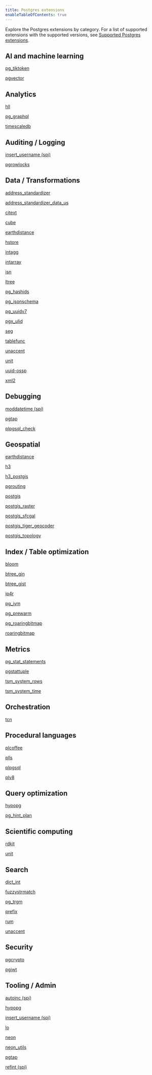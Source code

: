```yaml
---
title: Postgres extensions
enableTableOfContents: true
---
```


Explore the Postgres extensions by category. For a list of supported extensions with the supported versions, see [Supported Postgres extensions](/docs/extensions/pg-extensions).

## AI and machine learning

<DetailIconCards>

<a href="/docs/extensions/pg_tiktoken" description="Experimental extension for tokenization and text analysis within Postgres">pg_tiktoken</a>

<a href="/docs/extensions/pgvector" description="Supports efficient vector operations, beneficial in machine learning and similar applications.">pgvector</a>

</DetailIconCards>

## Analytics

<DetailIconCards>

<a href="https://github.com/citusdata/postgresql-hll" description="Implements HyperLogLog data structures in Postgres for efficient cardinality estimation with minimal memory">hll</a>

<a href="https://github.com/supabase/pg_graphql" description="Integrates GraphQL directly into Postgres, allowing for GraphQL queries to be executed alongside SQL">pg_graphql</a>

<a href="/docs/extensions/timescaledb" description="An extension for Postgres designed to enhance its capabilities as a time-series database.">timescaledb</a>

</DetailIconCards>

## Auditing / Logging

<DetailIconCards>

<a href="https://www.postgresql.org/docs/current/contrib-spi.html" description="Automatically inserts the current username into a specified column, facilitating auditing and tracking of changes">insert_username (spi)</a>

<a href="https://www.postgresql.org/docs/16/pgrowlocks.html" description="Provides a view that shows row locking information for tables, aiding in concurrency and deadlock debugging.">pgrowlocks</a>

</DetailIconCards>

## Data / Transformations

<DetailIconCards>

<a href="https://postgis.net/docs/Extras.html#Address_Standardizer" description="Normalizes and standardizes postal addresses within Postgres">address_standardizer</a>

<a href="https://postgis.net/docs/Extras.html#Address_Standardizer" description="Provides U.S. address standardization data for use with the address_standardizer extension">address_standardizer_data_us</a>

<a href="/docs/extensions/citext" description="Supports case-insensitive text data types, facilitating case-insensitive comparisons in Postgres">citext</a>

<a href="https://www.postgresql.org/docs/16/cube.html" description="Supports multidimensional cube data types for complex data structures in Postgres">cube</a>

<a href="https://www.postgresql.org/docs/16/earthdistance.html" description="Calculates great-circle distances on the surface of the Earth directly within Postgres">earthdistance</a>

<a href="/docs/extensions/hstore" description="Enables storage and manipulation of sets of key-value pairs within a single Postgres value">hstore</a>

<a href="https://www.postgresql.org/docs/16/intagg.html" description="Supports integer aggregation and provides additional aggregate functions for Postgres">intagg</a>

<a href="https://www.postgresql.org/docs/16/intarray.html" description="Offers functions and operators for manipulating and searching arrays of integers within Postgres">intarray</a>

<a href="https://www.postgresql.org/docs/16/isn.html" description="Implements data types for several International Standard Numbers (ISNs), including ISBNs and ISSNs, in Postgres">isn</a>

<a href="https://www.postgresql.org/docs/16/ltree.html" description="Supports data structures for representing labels of tree-like structures, enabling hierarchical data storage in Postgres">ltree</a>

<a href="https://github.com/iCyberon/pg_hashids" description="Enables the generation of short, unique hash ids from integers, useful for obfuscating internal ids">pg_hashids</a>

<a href="https://github.com/supabase/pg_jsonschema" description="Validates JSON documents against JSON Schema definitions directly in Postgres">pg_jsonschema</a>

<a href="https://github.com/fboulnois/pg_uuidv7" description="Implements the UUIDv7 standard in Postgres, providing globally unique identifiers with temporal ordering">pg_uuidv7</a>

<a href="https://github.com/pksunkara/pgx_ulid" description="Provides functions to generate and work with ULID (Universally Unique Lexicographically Sortable Identifiers) in Postgres.">pgx_ulid</a>

<a href="https://www.postgresql.org/docs/16/seg.html" description="Supports the storage and manipulation of line segments or floating-point ranges, useful for geometric and scientific applications.">seg</a>

<a href="https://www.postgresql.org/docs/16/tablefunc.html" description="Contains functions that return tables, including crosstab, which can pivot row data into columns dynamically.">tablefunc</a>

<a href="https://www.postgresql.org/docs/16/unaccent.html" description="A text search dictionary that removes accents from characters, simplifying text search in Postgres.">unaccent</a>

<a href="https://github.com/df7cb/postgresql-unit" description="Supports the storage, manipulation, and calculation of scientific units, enhancing Postgres capabilities for scientific data.">unit</a>

<a href="https://www.postgresql.org/docs/16/uuid-ossp.html" description="Provides functions to generate universally unique identifiers (UUIDs) in Postgres, supporting various UUID standards.">uuid-ossp</a>

<a href="https://www.postgresql.org/docs/current/xml2.html" description="Enables XML data manipulation and XPath queries directly within Postgres, facilitating XML data processing.">xml2</a>

</DetailIconCards>

## Debugging

<DetailIconCards>

<a href="https://www.postgresql.org/docs/current/contrib-spi.html" description="Automatically updates a timestamp column to the current timestamp whenever a row is modified in Postgres">moddatetime (spi)</a>

<a href="https://pgtap.org/documentation.html" description="A unit testing framework for Postgres, enabling sophisticated testing of database queries and functions.">pgtap</a>

<a href="https://pgxn.org/dist/plpgsql_check/" description="Provides a linter and debugger for PL/pgSQL code, helping identify errors and optimize PL/pgSQL functions.">plpgsql_check</a>

</DetailIconCards>

## Geospatial

<DetailIconCards>

<a href="https://www.postgresql.org/docs/16/earthdistance.html" description="Calculates great-circle distances on the surface of the Earth directly within Postgres">earthdistance</a>

<a href="https://github.com/zachasme/h3-pg/blob/main/docs/api.md" description="Integrates Uber's H3 spatial indexing system into Postgres, enhancing geospatial querying capabilities">h3</a>

<a href="https://github.com/zachasme/h3-pg/blob/main/docs/api.md" description="A PostGIS extension for H3, enabling advanced spatial analysis and indexing in conjunction with PostGIS">h3_postgis</a>

<a href="https://docs.pgrouting.org/3.4/en/index.html" description="Extends PostGIS/Postgres databases to provide geospatial routing functionality.">pgrouting</a>

<a href="/docs/extensions/postgis" description="Extends Postgres to support geographic objects, enabling spatial queries directly in SQL.">postgis</a>

<a href="https://postgis.net/docs/RT_reference.html" description="Adds support for raster data to PostGIS, enabling advanced geospatial analysis on raster images.">postgis_raster</a>

<a href="https://oslandia.gitlab.io/SFCGAL/" description="Provides support for advanced 3D geometries in PostGIS, based on the SFCGAL library.">postgis_sfcgal</a>

<a href="https://postgis.net/docs/Extras.html#Tiger_Geocoder" description="Enables geocoding and reverse geocoding capabilities in PostGIS using TIGER/Line data.">postgis_tiger_geocoder</a>

<a href="https://www.postgis.net/docs/Topology.html" description="Extends PostGIS with support for topological data types and functions, facilitating the analysis of spatial relationships.">postgis_topology</a>

</DetailIconCards>

## Index / Table optimization

<DetailIconCards>

<a href="https://www.postgresql.org/docs/16/bloom.html" description="Implements a bloom filter index type for efficient and compact data representation in Postgres">bloom</a>

<a href="https://www.postgresql.org/docs/16/btree-gin.html" description="Provides B-tree equivalent functionality for GIN indexes, enhancing index performance in Postgres">btree_gin</a>

<a href="https://www.postgresql.org/docs/16/btree-gist.html" description="Allows B-tree-like operations on GiST indexes, improving indexing flexibility in Postgres">btree_gist</a>

<a href="https://github.com/RhodiumToad/ip4r" description="Provides types and functions for efficiently storing and querying IPv4 and IPv6 ranges and addresses in Postgres">ip4r</a>

<a href="https://github.com/sraoss/pg_ivm" description="Implements Incremental View Maintenance (IVM) for faster refresh of materialized views">pg_ivm</a>

<a href="https://www.postgresql.org/docs/16/pgprewarm.html" description="Allows manual preloading of relation data into the buffer cache, reducing access times for frequently queried tables">pg_prewarm</a>

<a href="https://github.com/ChenHuajun/pg_roaringbitmap" description="Implements Roaring Bitmaps in Postgres for efficient storage and manipulation of bit sets">pg_roaringbitmap</a>

<a href="https://github.com/ChenHuajun/pg_roaringbitmap" description="Implements Roaring Bitmaps for efficient and compact storage of integer sets within Postgres.">roaringbitmap</a>

</DetailIconCards>

## Metrics

<DetailIconCards>

<a href="/docs/extensions/pg_stat_statements" description="Tracks execution statistics for all SQL statements executed, aiding in performance analysis and tuning">pg_stat_statements</a>

<a href="https://www.postgresql.org/docs/16/pgstattuple.html" description="Offers functions to show tuple-level statistics for tables, helping identify bloat and efficiency opportunities.">pgstattuple</a>

<a href="https://www.postgresql.org/docs/16/tsm-system-rows.html" description="Provides a table sampling method that selects a fixed number of table rows randomly.">tsm_system_rows</a>

<a href="https://www.postgresql.org/docs/16/tsm-system-time.html" description="Offers a table sampling method based on system time, enabling consistent sample data retrieval over time.">tsm_system_time</a>

</DetailIconCards>

## Orchestration

<DetailIconCards>

<a href="https://www.postgresql.org/docs/16/tcn.html" description="Provides a trigger-based change notification system, allowing applications to respond to changes in the database.">tcn</a>

</DetailIconCards>

## Procedural languages

<DetailIconCards>

<a href="https://github.com/plv8/plv8/" description="Enables writing stored procedures and functions in CoffeeScript, a programming language that transcompiles to JavaScript.">plcoffee</a>

<a href="https://github.com/plv8/plv8/" description="Allows the use of LiveScript, a language that compiles to JavaScript, for writing functions and stored procedures in Postgres.">plls</a>

<a href="https://www.postgresql.org/docs/16/plpgsql.html" description="The default procedural language for Postgres, enabling the creation of complex functions and triggers.">plpgsql</a>

<a href="https://plv8.github.io/" description="Integrates V8 JavaScript Engine with Postgres, allowing for JavaScript stored procedures and functions.">plv8</a>

</DetailIconCards>

## Query optimization

<DetailIconCards>

<a href="https://hypopg.readthedocs.io/en/rel1_stable/" description="Provides the ability to create hypothetical indexes in Postgres for performance testing without altering the physical disk structure">hypopg</a>

<a href="https://github.com/ossc-db/pg_hint_plan" description="Allows developers to influence query plans with hints, improving performance and control over query execution">pg_hint_plan</a>

</DetailIconCards>

## Scientific computing

<DetailIconCards>

<a href="https://github.com/rdkit/rdkit" description="Integrates the RDKit cheminformatics toolkit with Postgres, enabling chemical informatics operations directly in the database.">rdkit</a>

<a href="https://github.com/df7cb/postgresql-unit" description="Supports the storage, manipulation, and calculation of scientific units, enhancing Postgres capabilities for scientific data.">unit</a>

</DetailIconCards>

## Search

<DetailIconCards>

<a href="https://www.postgresql.org/docs/16/dict-int.html" description="Provides a text search dictionary template for indexing integer data in Postgres">dict_int</a>

<a href="https://www.postgresql.org/docs/16/fuzzystrmatch.html" description="Offers several functions to help match and compare strings with approximate equality in Postgres">fuzzystrmatch</a>

<a href="/docs/extensions/pg_trgm" description="Supports text search and similarity measurements using trigram matching, enhancing full-text search capabilities">pg_trgm</a>

<a href="https://github.com/dimitri/prefix" description="Supports efficient queries on text columns with prefix-based searching capabilities.">prefix</a>

<a href="https://github.com/postgrespro/rum" description="Provides a RUM index type, designed to speed up full-text searches and other operations that benefit from immediate consistency.">rum</a>

<a href="https://www.postgresql.org/docs/16/unaccent.html" description="A text search dictionary that removes accents from characters, simplifying text search in Postgres.">unaccent</a>

</DetailIconCards>

## Security

<DetailIconCards>

<a href="https://www.postgresql.org/docs/16/pgcrypto.html" description="Offers cryptographic functions, allowing for encryption and hashing of data within Postgres">pgcrypto</a>

<a href="https://github.com/michelp/pgjwt" description="Implements JSON Web Tokens (JWT) in Postgres, allowing for secure token creation and verification.">pgjwt</a>

</DetailIconCards>

## Tooling / Admin

<DetailIconCards>

<a href="https://www.postgresql.org/docs/current/contrib-spi.html" description="Automatically increments numeric columns in Postgres, mimicking auto-increment functionality">autoinc (spi)</a>

<a href="https://hypopg.readthedocs.io/en/rel1_stable/" description="Provides the ability to create hypothetical indexes in Postgres for performance testing without altering the physical disk structure">hypopg</a>

<a href="https://www.postgresql.org/docs/current/contrib-spi.html" description="Automatically inserts the username of the person executing an insert operation into a specified table in Postgres">insert_username (spi)</a>

<a href="https://www.postgresql.org/docs/16/lo.html" description="Manages large objects (LOBs) within Postgres, allowing for the storage and manipulation of binary data">lo</a>

<a href="/docs/extensions/neon" description="Placeholder description for neon extension, please provide an actual description">neon</a>

<a href="/docs/extensions/neon-utils" description="Placeholder description for neon_utils extension, please provide an actual description">neon_utils</a>

<a href="https://pgtap.org/documentation.html" description="A unit testing framework for Postgres, enabling sophisticated testing of database queries and functions.">pgtap</a>

<a href="https://www.postgresql.org/docs/current/contrib-spi.html" description="Provides referential integrity triggers, helping maintain foreign key relationships automatically.">refint (spi)</a>

</DetailIconCards>